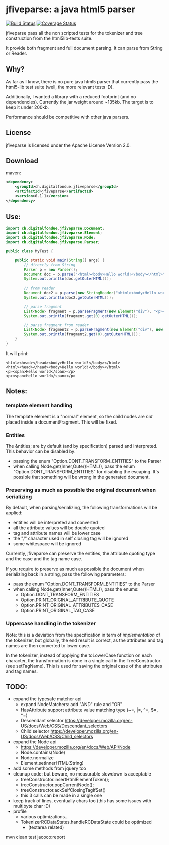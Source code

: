 # jfiveparse: a java html5 parser

[![Build Status](https://travis-ci.org/digitalfondue/jfiveparse.png?branch=master)](https://travis-ci.org/digitalfondue/jfiveparse)
[![Coverage Status](https://coveralls.io/repos/digitalfondue/jfiveparse/badge.svg?branch=master)](https://coveralls.io/r/digitalfondue/jfiveparse?branch=master)


jfiveparse pass all the non scripted tests for the tokenizer and tree construction from the html5lib-tests suite.

It provide both fragment and full document parsing. It can parse from String or Reader.

## Why?

As far as I know, there is no pure java html5 parser that currently pass the html5-lib test suite (well, the more relevant tests :D).

Additionally, I wanted a library with a reduced footprint (and no dependencies). Currently the jar weight around ~135kb. The target is to keep it under 200kb.

Performance should be competitive with other java parsers.


## License

jfiveparse is licensed under the Apache License Version 2.0.

## Download

maven:

```xml
<dependency>
    <groupId>ch.digitalfondue.jfiveparse</groupId>
    <artifactId>jfiveparse</artifactId>
    <version>0.1.1</version>
</dependency>
```

## Use:

```java
import ch.digitalfondue.jfiveparse.Document;
import ch.digitalfondue.jfiveparse.Element;
import ch.digitalfondue.jfiveparse.Node;
import ch.digitalfondue.jfiveparse.Parser;

public class MyTest {

    public static void main(String[] args) {
        // directly from String
        Parser p = new Parser();
        Document doc = p.parse("<html><body>Hello world!</body></html>");
        System.out.println(doc.getOuterHTML());

        // from reader
        Document doc2 = p.parse(new StringReader("<html><body>Hello world!</body></html>"));
        System.out.println(doc2.getOuterHTML());

        // parse fragment
        List<Node> fragment = p.parseFragment(new Element("div"), "<p><span>Hello world</span></p>");
        System.out.println(fragment.get(0).getOuterHTML());

        // parse fragment from reader
        List<Node> fragment2 = p.parseFragment(new Element("div"), new StringReader("<p><span>Hello world</span></p>"));
        System.out.println(fragment2.get(0).getOuterHTML());
    }
}
```

It will print:

```
<html><head></head><body>Hello world!</body></html>
<html><head></head><body>Hello world!</body></html>
<p><span>Hello world</span></p>
<p><span>Hello world</span></p>
```

## Notes:

### template element handling

The template element is a "normal" element, so the child nodes are _not_
placed inside a documentFragment. This will be fixed.

### Entities
The &ntities; are by default (and by specification) parsed and interpreted. 
This behavior can be disabled by:

  - passing the enum "Option.DONT_TRANSFORM_ENTITIES" to the Parser
  - when calling Node.get{Inner,Outer}HTML(), pass the enum 
    "Option.DONT_TRANSFORM_ENTITIES" for disabling the escaping.
    It's possible that something will be wrong in the generated document.
    
### Preserving as much as possible the original document when serializing
By default, when parsing/serializing, the following transformations will 
be applied:
 
 - entities will be interpreted and converted
 - all the attribute values will be double quoted
 - tag and attribute names will be lower case
 - the "/" character used in self closing tag will be ignored
 - some whitespace will be ignored
 
Currently, jfiveparse can preserve the entities, the attribute quoting type and 
the case and the tag name case.
 
If you require to preserve as much as possible the document when serializing
back in a string, pass the following parameters:

 - pass the enum "Option.DONT_TRANSFORM_ENTITIES" to the Parser
 - when calling Node.get{Inner,Outer}HTML(), pass the enums:
   - Option.DONT_TRANSFORM_ENTITIES
   - Option.PRINT_ORIGINAL_ATTRIBUTE_QUOTE
   - Option.PRINT_ORIGINAL_ATTRIBUTES_CASE
   - Option.PRINT_ORIGINAL_TAG_CASE
   
### Uppercase handling in the tokenizer

Note: this is a deviation from the specification in term of _implementation_ of
the tokenizer, but globally, the end result is correct, as the attributes and
tag names are then converted to lower case.

In the tokenizer, instead of applying the toLowerCase function on each 
character, the transformation is done in a single call in the TreeConstructor
(see setTagName). This is used for saving the original case of the attributes 
and tag names. 


## TODO:
- expand the typesafe matcher api
  - expand NodeMatchers: add "AND" rule and "OR"
  - HasAttribute support attribute value matching type (~=, |=, ^=, $=, *=)
  - Descendant selector https://developer.mozilla.org/en-US/docs/Web/CSS/Descendant_selectors
  - Child selector https://developer.mozilla.org/en-US/docs/Web/CSS/Child_selectors
- expand the Node api
  - https://developer.mozilla.org/en/docs/Web/API/Node
  - Node.contains(Node)
  - Node.normalize
  - Element.setInnerHTML(String)
- add some methods from jquery too
- cleanup code: but beware, no measurable slowdown is acceptable
  - treeConstructor.insertHtmlElementToken();
  - treeConstructor.popCurrentNode();
  - treeConstructor.ackSelfClosingTagIfSet()
  - this 3 calls can be made in a single one 
- keep track of lines, eventually chars too (this has some issues with multibyte char :D)
- profile
  - various optimizations...
  - TokenizerRCDataStates.handleRCDataState could be optimized 
      - (textarea related)
        
mvn clean test jacoco:report